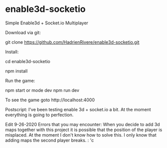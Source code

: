 # enable3d-socketio
Simple Enable3d + Socket.io Multiplayer


Download via git:

git clone https://github.com/HadrienRivere/enable3d-socketio.git

Install: 

cd enable3d-socketio

npm install

Run the game:

npm start or mode dev npm run dev

To see the game goto http://localhost:4000

Postscript: I've been testing enable 3d + socket.io a bit. At the moment everything is going to perfection.

Edit 9-26-2020
Errors that you may encounter:
When you decide to add 3d maps together with this project it is possible that the position of the player is misplaced. At the moment I don't know how to solve this. I only know that adding maps the second player breaks. : 'c
